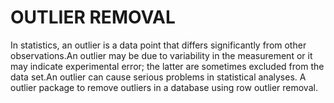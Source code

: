 # OUTLIER REMOVAL
In statistics, an outlier is a data point that differs significantly from other observations.An outlier may be due to variability in the measurement or it may indicate experimental error; the latter are sometimes excluded from the data set.An outlier can cause serious problems in statistical analyses. 
A outlier package to remove outliers in a database using row outlier removal.

